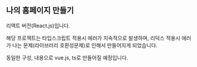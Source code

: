 ## 나의 홈페이지 만들기

리액트 버전(React.js)입니다.

해당 프로젝트는 타입스크립트 적용시 에러가 지속적으로 발생하며, 
리덕스 적용시 에러가 나는 문제(라이브러리 호환성문제)로 인해서 만들어지게 되었습니다.

동일한 구성, 내용으로 vue.js, ts로 만들어질 예정입니다.